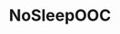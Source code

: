 ---
title: NoSleepOOC
crosslinks:
- nosleep
- shortscarystories
- NosleepIndex
- libraryofshadows
- nosleepworkshops
- NoSleepInterviews
- cryosleep
- TheDirty31
- WritingPrompts
- youtubot
- 30Press
- ShortScaryStoriesOOC
- nosleepfinder
- '2013'
- professionalsuccubus
- FeyedHarkonnen
- shittynosleep
- seedsofdespair
- Macabrerotica
- redditdev
---